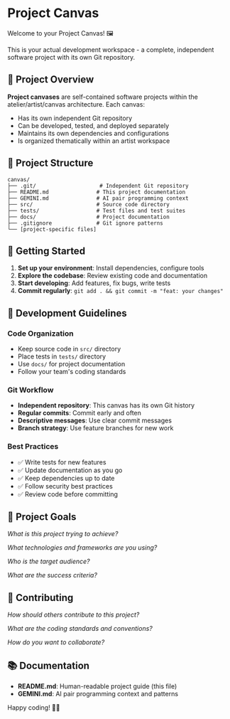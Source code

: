 # Project Canvas

Welcome to your Project Canvas! 🖼️

This is your actual development workspace - a complete, independent software project with its own Git repository.

## 🎯 Project Overview

**Project canvases** are self-contained software projects within the atelier/artist/canvas architecture. Each canvas:
- Has its own independent Git repository
- Can be developed, tested, and deployed separately
- Maintains its own dependencies and configurations
- Is organized thematically within an artist workspace

## 📁 Project Structure

```
canvas/
├── .git/                    # Independent Git repository
├── README.md               # This project documentation
├── GEMINI.md               # AI pair programming context
├── src/                    # Source code directory
├── tests/                  # Test files and test suites
├── docs/                   # Project documentation
├── .gitignore              # Git ignore patterns
└── [project-specific files]
```

## 🚀 Getting Started

1. **Set up your environment**: Install dependencies, configure tools
2. **Explore the codebase**: Review existing code and documentation
3. **Start developing**: Add features, fix bugs, write tests
4. **Commit regularly**: `git add . && git commit -m "feat: your changes"`

## 🔧 Development Guidelines

### Code Organization
- Keep source code in `src/` directory
- Place tests in `tests/` directory
- Use `docs/` for project documentation
- Follow your team's coding standards

### Git Workflow
- **Independent repository**: This canvas has its own Git history
- **Regular commits**: Commit early and often
- **Descriptive messages**: Use clear commit messages
- **Branch strategy**: Use feature branches for new work

### Best Practices
- ✅ Write tests for new features
- ✅ Update documentation as you go
- ✅ Keep dependencies up to date
- ✅ Follow security best practices
- ✅ Review code before committing

## 🎯 Project Goals

*What is this project trying to achieve?*

*What technologies and frameworks are you using?*

*Who is the target audience?*

*What are the success criteria?*

## 🤝 Contributing

*How should others contribute to this project?*

*What are the coding standards and conventions?*

*How do you want to collaborate?*

## 📚 Documentation

- **README.md**: Human-readable project guide (this file)
- **GEMINI.md**: AI pair programming context and patterns

Happy coding! 🚀✨